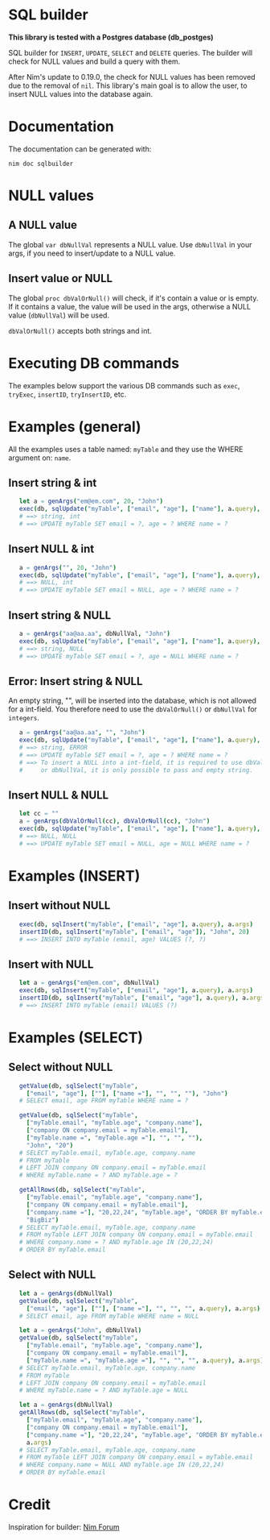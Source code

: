 # SQL builder

**This library is tested with a Postgres database (db_postges)**

 SQL builder for ``INSERT``, ``UPDATE``, ``SELECT`` and ``DELETE`` queries.
 The builder will check for NULL values and build a query with them.

 After Nim's update to 0.19.0, the check for NULL values has been removed
 due to the removal of ``nil``. This library's main goal is to allow the 
 user, to insert NULL values into the database again.

 # Documentation

 The documentation can be generated with:
 ```nil
 nim doc sqlbuilder
 ```

 # NULL values

 ## A NULL value

 The global ``var dbNullVal`` represents a NULL value. Use ``dbNullVal``
 in your args, if you need to insert/update to a NULL value.

 ## Insert value or NULL

 The global ``proc dbValOrNull()`` will check, if it's contain a value
 or is empty. If it contains a value, the value will be used in the args,
 otherwise a NULL value (``dbNullVal``) will be used.

 ``dbValOrNull()`` accepts both strings and int.



 # Executing DB commands
 
 The examples below support the various DB commands such as ``exec``,
 ``tryExec``, ``insertID``, ``tryInsertID``, etc.

 # Examples (general)

 All the examples uses a table named: ``myTable`` and they use the WHERE argument on: ``name``.

 ## Insert string & int

 ```nim
    let a = genArgs("em@em.com", 20, "John")
    exec(db, sqlUpdate("myTable", ["email", "age"], ["name"], a.query), a.args)
    # ==> string, int
    # ==> UPDATE myTable SET email = ?, age = ? WHERE name = ?
```

 ## Insert NULL & int

 ```nim
    a = genArgs("", 20, "John")
    exec(db, sqlUpdate("myTable", ["email", "age"], ["name"], a.query), a.args)
    # ==> NULL, int
    # ==> UPDATE myTable SET email = NULL, age = ? WHERE name = ?
```

 ## Insert string & NULL

 ```nim
    a = genArgs("aa@aa.aa", dbNullVal, "John")
    exec(db, sqlUpdate("myTable", ["email", "age"], ["name"], a.query), a.args)
    # ==> string, NULL
    # ==> UPDATE myTable SET email = ?, age = NULL WHERE name = ?
```

 ## Error: Insert string & NULL

 An empty string, "", will be inserted into the database, which is not allowed
 for a int-field. You therefore need to use the ``dbValOrNull()`` or 
 ``dbNullVal`` for ``integers``.

 ```nim
    a = genArgs("aa@aa.aa", "", "John")
    exec(db, sqlUpdate("myTable", ["email", "age"], ["name"], a.query), a.args)
    # ==> string, ERROR
    # ==> UPDATE myTable SET email = ?, age = ? WHERE name = ?
    # ==> To insert a NULL into a int-field, it is required to use dbValOrNull()
    #     or dbNullVal, it is only possible to pass and empty string.
```

 ## Insert NULL & NULL

 ```nim
    let cc = ""
    a = genArgs(dbValOrNull(cc), dbValOrNull(cc), "John")
    exec(db, sqlUpdate("myTable", ["email", "age"], ["name"], a.query), a.args)
    # ==> NULL, NULL
    # ==> UPDATE myTable SET email = NULL, age = NULL WHERE name = ?
```


# Examples (INSERT)

## Insert without NULL

 ```nim
    exec(db, sqlInsert("myTable", ["email", "age"], a.query), a.args)
    insertID(db, sqlInsert("myTable", ["email", "age"]), "John", 20)
    # ==> INSERT INTO myTable (email, age) VALUES (?, ?)
```

## Insert with NULL

 ```nim
    let a = genArgs("em@em.com", dbNullVal)
    exec(db, sqlInsert("myTable", ["email", "age"], a.query), a.args)
    insertID(db, sqlInsert("myTable", ["email", "age"], a.query), a.args)
    # ==> INSERT INTO myTable (email) VALUES (?)
```

# Examples (SELECT)

## Select without NULL

 ```nim
    getValue(db, sqlSelect("myTable", 
      ["email", "age"], [""], ["name ="], "", "", ""), "John")
    # SELECT email, age FROM myTable WHERE name = ?

    getValue(db, sqlSelect("myTable", 
      ["myTable.email", "myTable.age", "company.name"], 
      ["company ON company.email = myTable.email"], 
      ["myTable.name =", "myTable.age ="], "", "", ""), 
      "John", "20")
    # SELECT myTable.email, myTable.age, company.name 
    # FROM myTable 
    # LEFT JOIN company ON company.email = myTable.email 
    # WHERE myTable.name = ? AND myTable.age = ?

    getAllRows(db, sqlSelect("myTable", 
      ["myTable.email", "myTable.age", "company.name"], 
      ["company ON company.email = myTable.email"], 
      ["company.name ="], "20,22,24", "myTable.age", "ORDER BY myTable.email"), 
      "BigBiz")
    # SELECT myTable.email, myTable.age, company.name 
    # FROM myTable LEFT JOIN company ON company.email = myTable.email 
    # WHERE company.name = ? AND myTable.age IN (20,22,24)
    # ORDER BY myTable.email
```

 ## Select with NULL
 
 ```nim
    let a = genArgs(dbNullVal)
    getValue(db, sqlSelect("myTable", 
      ["email", "age"], [""], ["name ="], "", "", "", a.query), a.args)
    # SELECT email, age FROM myTable WHERE name = NULL

    let a = genArgs("John", dbNullVal)
    getValue(db, sqlSelect("myTable", 
      ["myTable.email", "myTable.age", "company.name"], 
      ["company ON company.email = myTable.email"], 
      ["myTable.name =", "myTable.age ="], "", "", "", a.query), a.args)
    # SELECT myTable.email, myTable.age, company.name 
    # FROM myTable 
    # LEFT JOIN company ON company.email = myTable.email 
    # WHERE myTable.name = ? AND myTable.age = NULL

    let a = genArgs(dbNullVal)
    getAllRows(db, sqlSelect("myTable", 
      ["myTable.email", "myTable.age", "company.name"], 
      ["company ON company.email = myTable.email"], 
      ["company.name ="], "20,22,24", "myTable.age", "ORDER BY myTable.email", a.query), 
      a.args)
    # SELECT myTable.email, myTable.age, company.name 
    # FROM myTable LEFT JOIN company ON company.email = myTable.email 
    # WHERE company.name = NULL AND myTable.age IN (20,22,24)
    # ORDER BY myTable.email
```
# Credit
Inspiration for builder: [Nim Forum](https://github.com/nim-lang/nimforum)